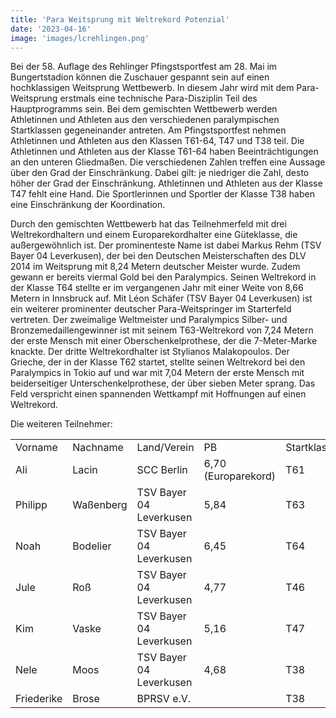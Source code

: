 ```yaml
---
title: 'Para Weitsprung mit Weltrekord Potenzial'
date: '2023-04-16'
image: 'images/lcrehlingen.png'
---
```


Bei der 58. Auflage des Rehlinger Pfingstsportfest am 28. Mai im Bungertstadion können die Zuschauer gespannt sein auf einen hochklassigen Weitsprung Wettbewerb. In diesem Jahr wird mit dem Para-Weitsprung erstmals eine technische Para-Disziplin Teil des Hauptprogramms sein. Bei dem gemischten Wettbewerb werden Athletinnen und Athleten aus den verschiedenen paralympischen Startklassen gegeneinander antreten. Am Pfingstsportfest nehmen Athletinnen und Athleten aus den Klassen T61-64, T47 und T38 teil. Die Athletinnen und Athleten aus der Klasse T61-64 haben Beeinträchtigungen an den unteren Gliedmaßen. Die verschiedenen Zahlen treffen eine Aussage über den Grad der Einschränkung. Dabei gilt: je niedriger die Zahl, desto höher der Grad der Einschränkung. Athletinnen und Athleten aus der Klasse T47 fehlt eine Hand. Die Sportlerinnen und Sportler der Klasse T38 haben eine Einschränkung der Koordination.

  

Durch den gemischten Wettbewerb hat das Teilnehmerfeld mit drei Weltrekordhaltern und einem Europarekordhalter eine Güteklasse, die außergewöhnlich ist. Der prominenteste Name ist dabei Markus Rehm (TSV Bayer 04 Leverkusen), der bei den Deutschen Meisterschaften des DLV 2014 im Weitsprung mit 8,24 Metern deutscher Meister wurde. Zudem gewann er bereits viermal Gold bei den Paralympics. Seinen Weltrekord in der Klasse T64 stellte er im vergangenen Jahr mit einer Weite von 8,66 Metern in Innsbruck auf. Mit Léon Schäfer (TSV Bayer 04 Leverkusen) ist ein weiterer prominenter deutscher Para-Weitspringer im Starterfeld vertreten. Der zweimalige Weltmeister und Paralympics Silber- und Bronzemedaillengewinner ist mit seinem T63-Weltrekord von 7,24 Metern der erste Mensch mit einer Oberschenkelprothese, der die 7-Meter-Marke knackte. Der dritte Weltrekordhalter ist Stylianos Malakopoulos. Der Grieche, der in der Klasse T62 startet, stellte seinen Weltrekord bei den Paralympics in Tokio auf und war mit 7,04 Metern der erste Mensch mit beiderseitiger Unterschenkelprothese, der über sieben Meter sprang. Das Feld verspricht einen spannenden Wettkampf mit Hoffnungen auf einen Weltrekord.

 Die weiteren Teilnehmer: 

  

|     |     |     |     |     |
| --- | --- | --- | --- | --- |
| Vorname | Nachname | Land/Verein | PB  | Startklasse |
| Ali | Lacin | SCC Berlin | 6,70 (Europarekord) | T61 |
| Philipp | Waßenberg | TSV Bayer 04 Leverkusen | 5,84 | T63 |
| Noah | Bodelier | TSV Bayer 04 Leverkusen | 6,45 | T64 |
| Jule | Roß | TSV Bayer 04 Leverkusen | 4,77 | T46 |
| Kim | Vaske | TSV Bayer 04 Leverkusen | 5,16 | T47 |
| Nele | Moos | TSV Bayer 04 Leverkusen | 4,68 | T38 |
| Friederike | Brose | BPRSV e.V. |     | T38 |